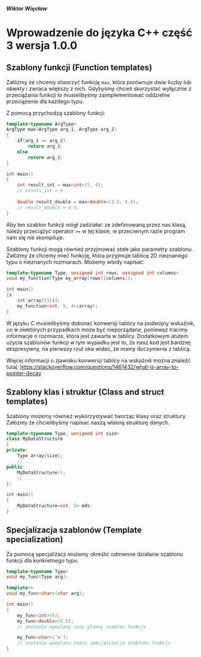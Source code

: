 ##### Wiktor Więcław 
# Wprowadzenie do języka C++ część 3 wersja 1.0.0

## Szablony funkcji (Function templates)
Załóżmy że chcemy stworzyć funkcję ```max```, która porównuje dwie liczby lub obiekty i zwraca większy z nich. Gdybyśmy chcieli skorzystać wyłącznie z przeciążania funkcji to musielibyśmy zaimplementować oddzielne przeciążenie dla każdego typu.

Z pomocą przychodzą szablony funkcji:
```c++
template<typename ArgType>
ArgType max(ArgType arg_1, ArgType arg_2)
{
    if(arg_1 >= arg_2)
        return arg_1;
    else
        return arg_2;
}

int main()
{
    int result_int = max<int>(5, 4);
    // result_int = 5
    
    double result_double = max<double>(3.5, 4.4);
    // result_double = 4.4;
}
```
Aby ten szablon funkcji mógł zadziałać ze zdefiniowaną przez nas klasą, należy przeciążyć operator ```>=``` w tej klasie, w przeciwnym razie program nam się nie skompiluje.

Szablony funkcji mogą również przyjmować stałe jako parametry szablonu. Załóżmy że chcemy mieć funkcję, która przyjmuje tablicę 2D nieznanego typu o nieznanych rozmiarach. Możemy wtedy napisać:
```c++
template<typename Type, unsigned int rows, unsigned int columns>
void my_function(Type my_array[rows][columns]);

int main()
{s
    int array[5][4];
    my_function<int, 5, 4>(array);
}
```
W języku C musielibyśmy dokonać konwersji tablicy na podwójny wskaźnik, co w niektórych przypadkach może być nieporządane, ponieważ tracimy informacje o rozmiarze, która jest zawarta w tablicy. Dodatkowym atutem użycia szablonów funkcji w tym wypadku jest to, że nasz kod jest bardziej ekspresywny, na pierwszy rzut oka widać, że mamy doczynienia z tablicą.

Więcej informacji o zjawisku konwersji tablicy na wskaźnik można znaleźć tutaj: https://stackoverflow.com/questions/1461432/what-is-array-to-pointer-decay

## Szablony klas i struktur (Class and struct templates)
Szablony możemy również wykorzystywać tworząc klasy oraz struktury. Załóżmy że chcielibyśmy napisać naszą własną strukturę danych.
```c++
template<typename Type, unsigned int size>
class MyDataStructure
{
private:
    Type array[size];
    // ...
public:
    MyDataStructure();
    // ...
};

int main()
{
    MyDataStructure<int, 5> mds;
}
```

## Specjalizacja szablonów (Template specialization)
Za pomocą specjalizacji możemy określić odmienne działanie szablonu funkcji dla konkretnego typu.
```c++
template<typename Type>
void my_func(Type arg);

template<>
void my_func<char>(char arg);

int main()
{
    my_func<int>(5);
    my_func<double>(5.5);
    // zostanie wywolany nasz glowny szablon funkcji

    my_func<char>('a');
    // zostanie wywolana nasza specjalizacja szablonu funkcji
}
```




